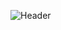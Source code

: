 ![Header](https://capsule-render.vercel.app/api?type=waving&color=gradient&height=150&section=header&text=Welcome%20To%20My%20Profile!&fontSize=50&animation=fadeIn)
<!--

**harshvardhan-wagh/harshvardhan-wagh** is a ✨ _special_ ✨ repository because its `README.md` (this file) appears on your GitHub profile.

Here are some ideas to get you started:

- 🔭 I’m currently working on ...
- 🌱 I’m currently learning ...
- 👯 I’m looking to collaborate on ...
- 🤔 I’m looking for help with ...
- 💬 Ask me about ...
- 📫 How to reach me: ...
- 😄 Pronouns: ...
- ⚡ Fun fact: ...
-->
